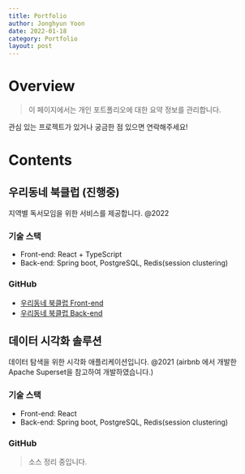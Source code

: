 ```yaml
---
title: Portfolio
author: Jonghyun Yoon
date: 2022-01-18
category: Portfolio
layout: post
---
```


# Overview
> 이 페이지에서는 개인 포트폴리오에 대한 요약 정보를 관리합니다.

관심 있는 프로젝트가 있거나 궁금한 점 있으면 연락해주세요!

# Contents
## 우리동네 북클럽 (진행중)
지역별 독서모임을 위한 서비스를 제공합니다. @2022
### 기술 스택
- Front-end: React + TypeScript  
- Back-end: Spring boot, PostgreSQL, Redis(session clustering)  

### GitHub
- [우리동네 북클럽 Front-end](https://github.com/starrything/bookclub-front)  
- [우리동네 북클럽 Back-end](https://github.com/starrything/bookclub-Back)  

## 데이터 시각화 솔루션
데이터 탐색을 위한 시각화 애플리케이션입니다. @2021
(airbnb 에서 개발한 Apache Superset을 참고하여 개발하였습니다.)
### 기술 스택
- Front-end: React  
- Back-end: Spring boot, PostgreSQL, Redis(session clustering)  

### GitHub
> 소스 정리 중입니다.
